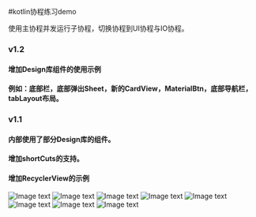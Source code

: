 
#kotlin协程练习demo

使用主协程并发运行子协程，切换协程到UI协程与IO协程。

### v1.2
#### 增加Design库组件的使用示例
#### 例如：底部栏，底部弹出Sheet，新的CardView，MaterialBtn，底部导航栏，tabLayout布局。

### v1.1
#### 内部使用了部分Design库的组件。
#### 增加shortCuts的支持。
#### 增加RecyclerView的示例
![Image text](./examples_img/1.png)
![Image text](./examples_img/s2.png)
![Image text](./examples_img/3.png)
![Image text](./examples_img/4.png)
![Image text](./examples_img/5.png)
![Image text](./examples_img/6.png)
![Image text](./examples_img/7.jpg)
![Image text](./examples_img/8.png)